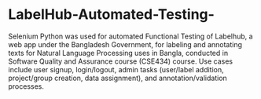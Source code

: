 # LabelHub-Automated-Testing-
Selenium Python was used for automated Functional Testing of Labelhub, a web app under the Bangladesh Government, for labeling and annotating texts for Natural Language Processing uses in Bangla, conducted in Software Quality and Assurance course (CSE434) course. Use cases include user signup, login/logout, admin tasks (user/label addition, project/group creation, data assignment), and annotation/validation processes. 
